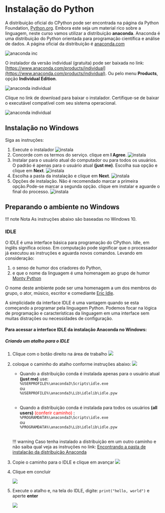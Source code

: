 # Instalação do Python

A distribuição oficial do CPython pode ser encontrada na página da Python Foundation, [Python.org](https://www.python.org/). Embora este seja um material rico sobre a linguagem, neste curso vamos utilizar a distribuição **anaconda**. Anaconda é uma distribuição do Python orientada para programação científica e análise de dados. A página oficial da distribuição é [anaconda.com](https://www.anaconda.com)

![anaconda inc](figs/anaconda_inc.png)

 O instalador da versão individual (gratuita) pode ser baixada no link: [https://www.anaconda.com/products/individual](https://www.anaconda.com/products/individual). Ou pelo menu **Products**, opção **Individual Edition**.

![anaconda individual](figs/InkedanacondaIndividual_LI.jpg)

Clique no link de download para baixar o instalador. Certifique-se de baixar o executável compatível com seu sistema operacional.

![anaconda individual](figs/Inkedanaconda_download_LI.jpg)

## Instalação no Windows

Siga as instruções:

1. Execute o instalador
    ![instala](figs/Inkedinstalador_01.jpg)
1. Concorde com os termos do serviço. clique em **I Agree**.
    ![instala](figs/Inkedinstalador_02.jpg)
2. Instalar para o usuário atual do computador ou para todos os usuários. O padrão é apenas para o usuário atual **(just me)**. Escolha sua opção e clique em **Next**.
    ![instala](figs/Inkedinstalador_03.jpg)
3. Escolha a pasta da instalação e clique em **Next**.
    ![instala](figs/Inkedinstalador_04.jpg)
4. Opções de instalação. Não é recomendado marcar a primeira opção.Pode-se marcar a segunda opção. clique em instalar e aguarde o final do processo. 
    ![instala](figs/Inkedinstalador_05.jpg)

## Preparando o ambiente no Windows

!!! note Nota
    As instruções abaixo são baseadas no Windows 10.

### IDLE

O IDLE é uma interface básica para programação do CPython. Idle, em inglês significa ocioso. Em computação pode significar que o processador já executou as instruções e aguarda novos comandos. Levando em consideração:

1. o senso de humor dos criadores do Python,
2. e que o nome da linguagem é uma homenagem ao grupo de humor [Monty Python](https://en.wikipedia.org/wiki/Monty_Python)

O nome deste ambiente pode ser uma homenagem a um dos membros do grupo, o ator, músico, escritor e comediante [Eric Idle](https://en.wikipedia.org/wiki/Eric_Idle).

A simplicidade da interface IDLE é uma vantagem quando se esta começando a programar pela linguagem Python. Podemos focar na lógica de programação e características da linguagem em uma interface sem muitas distrações ou necessidades de configuração.


#### Para acessar a interface IDLE da instalação Anaconda no Windows:

##### Criando um atalho para o IDLE

1. Clique com o botão direito na área de trabalho
   ![](figs/atalho_01.jpg)

2. coloque o caminho do atalho conforme instruções abaixo:
   ![](figs/atalho_02.jpg)

   - Quando a distribuição conda é instalada apenas para o usuário atual **(just me)** use:<br> ```%USERPROFILE%\anaconda3\Scripts\idle.exe``` <br> ou <br> ```%USERPROFILE%\anaconda3\Lib\idlelib\idle.pyw```<br><br>


   - Quando a distribuição conda é instalada para todos os usuários **(all users)** <span style="color: red;"> (conferir caminho) </span>:<br> ```%PROGRAMDATA%\anaconda3\Scripts\idle.exe``` <br> ou <br> ```%PROGRAMDATA%\anaconda3\Lib\idlelib\idle.pyw``` <br><br>


    !!! warning
         Caso tenha instalado a distribuição em um outro caminho e não saiba qual veja as instruções no link:
         [Encontrando a pasta de instalação da distribuição Anaconda](./extra_config.md)

3.  Copie o caminho para o IDLE e clique em avançar
    ![](figs/atalho_03.jpg)

4. Clique em concluir

    ![](figs/atalho_04.jpg)

5. Execute o atalho e, na tela do IDLE, digite: ```print("hello, world")``` e aperte **enter**

    ![](figs/idle_hello_world.jpg)

